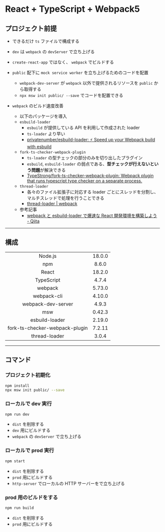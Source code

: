 # React + TypeScript + Webpack5

## プロジェクト前提

- できるだけ `ts` ファイルで構成する
- `dev` は `webpack` の `devServer` で立ち上げる
- `create-react-app` ではなく、 `webpack` でビルドする
- `public` 配下に `mock service worker` を立ち上げるためのコードを配置
  - `webpack-dev-server` が `webpack` 以外で提供されるリソースを `public` から取得する
  - `npx msw init public/ --save` でコードを配置できる

- `webpack` のビルド速度改善
  - 以下のパッケージを導入
  - `esbuild-loader`
    - `esbuild` が提供している API を利用して作成された loader
    - `ts-loader` より早い
    - [privatenumber/esbuild-loader: ⚡️ Speed up your Webpack build with esbuild](https://github.com/privatenumber/esbuild-loader)
  - `fork-ts-checker-webpack-plugin`
    - `ts-loader` の型チェックの部分のみを切り出したプラグイン
    - `esbuild`, `esbuild-loader` の弱点である、**型チェックが行えないという問題**が解決できる
    - [TypeStrong/fork-ts-checker-webpack-plugin: Webpack plugin that runs typescript type checker on a separate process.](https://github.com/TypeStrong/fork-ts-checker-webpack-plugin)
  - `thread-loader`
    - 各々のファイル拡張子に対応する loader ごとにスレッドを分割し、マルチスレッドで処理を行うことできる
    - [thread-loader | webpack](https://webpack.js.org/loaders/thread-loader/)
  - 参考記事
    - [webpack と esbuild-loader で爆速な React 開発環境を構築しよう - Qiita](https://qiita.com/olt/items/3f1f1ca03cfb4492e623)

---

## 構成

|                                |        |
| :----------------------------: | :----: |
|            Node.js             | 18.0.0 |
|              npm               | 8.6.0  |
|             React              | 18.2.0 |
|           TypeScript           | 4.7.4  |
|            webpack             | 5.73.0 |
|          webpack-cli           | 4.10.0 |
|       webpack-dev-server       | 4.9.3  |
|              msw               | 0.42.3 |
|         esbuild-loader         | 2.19.0 |
| fork-ts-checker-webpack-plugin | 7.2.11 |
|         thread-loader          | 3.0.4  |

---

## コマンド

### プロジェクト初期化

```bash
npm install
npx msw init public/ --save
```

### ローカルで dev 実行

```bash
npm run dev
```

- `dist` を削除する
- `dev` 用にビルドする
- `webpack` の `devServer` で立ち上げる

### ローカルで prod 実行

```bash
npm start
```

- `dist` を削除する
- `prod` 用にビルドする
- `http-server` でローカルの HTTP サーバーをで立ち上げる

### prod 用のビルドをする

```bash
npm run build
```

- `dist` を削除する
- `prod` 用にビルドする
